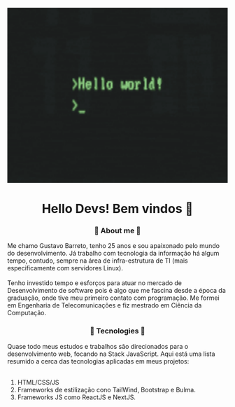 <p align='center'>
  <img height='400px' width='600px' src='assets/hello-world.gif' />
</p>

<h1 align='center'>Hello Devs! Bem vindos 👋</h1>

<h3 align='center'>🔭 About me 🔭</h3>
<p>Me chamo Gustavo Barreto, tenho 25 anos e sou apaixonado pelo mundo do desenvolvimento. Já trabalho com tecnologia da informação há algum tempo, contudo, sempre na área de infra-estrutura de TI (mais especificamente com servidores Linux). <br/><br/> Tenho investido tempo e esforços para atuar no mercado de Desenvolvimento de software pois é algo que me fascina desde a época da graduação, onde tive meu primeiro contato com programação. Me formei em Engenharia de Telecomunicações e fiz mestrado em Ciência da Computação.</p>

<h3 align='center'>🌱 Tecnologies 🌱</h3>
<p>Quase todo meus estudos e trabalhos são direcionados para o desenvolvimento web, focando na Stack JavaScript. Aqui está uma lista resumido a cerca das tecnologias aplicadas em meus projetos: <br/><br/></p>
<ol>
  <li>HTML/CSS/JS</li>
  <li>Frameworks de estilização cono TailWind, Bootstrap e Bulma.</li>
  <li>Frameworks JS como ReactJS e NextJS.</li>
</ol> 
<!--
**barretou/barretou** is a ✨ _special_ ✨ repository because its `README.md` (this file) appears on your GitHub profile.

Here are some ideas to get you started:

-  🤔I’m currently working on ...
-  I’m currently learning ...
- 👯 I’m looking to collaborate on ...
-  I’m looking for help with ...
- 💬 Ask me about ...
- 📫 How to reach me: ...
- 😄 Pronouns: ...
- ⚡ Fun fact: ...
-->
